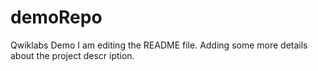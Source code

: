 # demoRepo
Qwiklabs Demo
I am editing the README file. Adding some more details about the project descr
iption.
